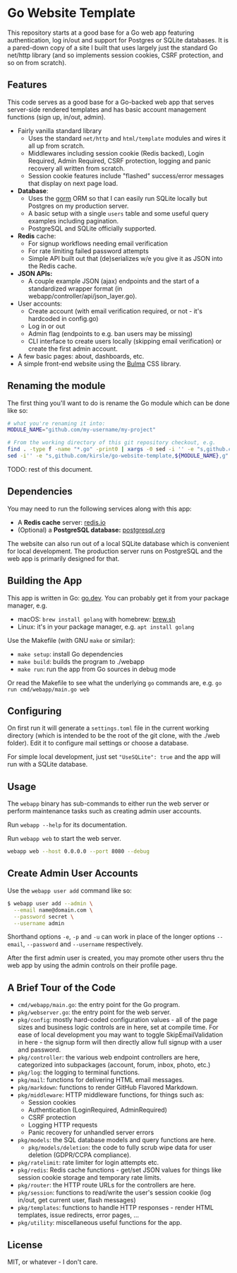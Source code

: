 # Go Website Template

This repository starts at a good base for a Go web app featuring authentication, log in/out
and support for Postgres or SQLite databases. It is a pared-down copy of a site I built that
uses largely just the standard Go net/http library (and so implements session cookies, CSRF
protection, and so on from scratch).

## Features

This code serves as a good base for a Go-backed web app that serves server-side rendered
templates and has basic account management functions (sign up, in/out, admin).

* Fairly vanilla standard library
    * Uses the standard `net/http` and `html/template` modules and wires it all up from scratch.
    * Middlewares including session cookie (Redis backed), Login Required, Admin Required,
      CSRF protection, logging and panic recovery all written from scratch.
    * Session cookie features include "flashed" success/error messages that display on next
      page load.
* **Database**:
    * Uses the [gorm](https://gorm.io) ORM so that I can easily run SQLite locally but Postgres
      on my production server.
    * A basic setup with a single `users` table and some useful query examples including
      pagination.
    * PostgreSQL and SQLite officially supported.
* **Redis** cache:
    * For signup workflows needing email verification
    * For rate limiting failed password attempts
    * Simple API built out that (de)serializes w/e you give it as JSON into the Redis cache.
* **JSON APIs:**
    * A couple example JSON (ajax) endpoints and the start of a standardized wrapper format
      (in webapp/controller/api/json_layer.go).
* User accounts:
    * Create account (with email verification required, or not - it's hardcoded in config.go)
    * Log in or out
    * Admin flag (endpoints to e.g. ban users may be missing)
    * CLI interface to create users locally (skipping email verification) or create the first
      admin account.
* A few basic pages: about, dashboards, etc.
* A simple front-end website using the [Bulma](https://bulma.io) CSS library.

## Renaming the module

The first thing you'll want to do is rename the Go module which can be done like so:

```bash
# what you're renaming it into:
MODULE_NAME="github.com/my-username/my-project"

# From the working directory of this git repository checkout, e.g.
find . -type f -name "*.go" -print0 | xargs -0 sed -i '' -e "s,github.com/kirsle/go-website-template,${MODULE_NAME},g"
sed -i'' -e "s,github.com/kirsle/go-website-template,${MODULE_NAME},g" go.mod
```

TODO: rest of this document.

## Dependencies

You may need to run the following services along with this app:

* A **Redis cache** server: [redis.io](https://redis.io)
* (Optional) a **PostgreSQL database:** [postgresql.org](https://www.postgresql.org/)

The website can also run out of a local SQLite database which is convenient
for local development. The production server runs on PostgreSQL and the
web app is primarily designed for that.

## Building the App

This app is written in Go: [go.dev](https://go.dev). You can probably
get it from your package manager, e.g.

* macOS: `brew install golang` with homebrew: [brew.sh](https://brew.sh)
* Linux: it's in your package manager, e.g. `apt install golang`

Use the Makefile (with GNU `make` or similar):

* `make setup`: install Go dependencies
* `make build`: builds the program to ./webapp
* `make run`: run the app from Go sources in debug mode

Or read the Makefile to see what the underlying `go` commands are,
e.g. `go run cmd/webapp/main.go web`

## Configuring

On first run it will generate a `settings.toml` file in the current
working directory (which is intended to be the root of the git clone,
with the ./web folder). Edit it to configure mail settings or choose
a database.

For simple local development, just set `"UseSQLite": true` and the
app will run with a SQLite database.

## Usage

The `webapp` binary has sub-commands to either run the web server
or perform maintenance tasks such as creating admin user accounts.

Run `webapp --help` for its documentation.

Run `webapp web` to start the web server.

```bash
webapp web --host 0.0.0.0 --port 8080 --debug
```

## Create Admin User Accounts

Use the `webapp user add` command like so:

```bash
$ webapp user add --admin \
  --email name@domain.com \
  --password secret \
  --username admin
```

Shorthand options `-e`, `-p` and `-u` can work in place of the longer
options `--email`, `--password` and `--username` respectively.

After the first admin user is created, you may promote other users thru
the web app by using the admin controls on their profile page.

## A Brief Tour of the Code

* `cmd/webapp/main.go`: the entry point for the Go program.
* `pkg/webserver.go`: the entry point for the web server.
* `pkg/config`: mostly hard-coded configuration values - all of the page
  sizes and business logic controls are in here, set at compile time. For
  ease of local development you may want to toggle SkipEmailValidation in
  here - the signup form will then directly allow full signup with a user
  and password.
* `pkg/controller`: the various web endpoint controllers are here,
  categorized into subpackages (account, forum, inbox, photo, etc.)
* `pkg/log`: the logging to terminal functions.
* `pkg/mail`: functions for delivering HTML email messages.
* `pkg/markdown`: functions to render GitHub Flavored Markdown.
* `pkg/middleware`: HTTP middleware functions, for things such as:
    * Session cookies
    * Authentication (LoginRequired, AdminRequired)
    * CSRF protection
    * Logging HTTP requests
    * Panic recovery for unhandled server errors
* `pkg/models`: the SQL database models and query functions are here.
    * `pkg/models/deletion`: the code to fully scrub wipe data for
      user deletion (GDPR/CCPA compliance).
* `pkg/ratelimit`: rate limiter for login attempts etc.
* `pkg/redis`: Redis cache functions - get/set JSON values for things like
  session cookie storage and temporary rate limits.
* `pkg/router`: the HTTP route URLs for the controllers are here.
* `pkg/session`: functions to read/write the user's session cookie
  (log in/out, get current user, flash messages)
* `pkg/templates`: functions to handle HTTP responses - render HTML
  templates, issue redirects, error pages, ...
* `pkg/utility`: miscellaneous useful functions for the app.

## License

MIT, or whatever - I don't care.